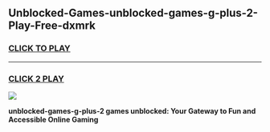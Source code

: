 
## Unblocked-Games-unblocked-games-g-plus-2-Play-Free-dxmrk
<h3>
<a href="https://premium76.site?title=unblocked-games-g-plus-2&ref=19M">CLICK TO PLAY</a></h3>
<hr>

<h3>
<a href="https://premium76.site?title=unblocked-games-g-plus-2&ref=19M">CLICK 2 PLAY</a>
  
</h3>

<a href="https://premium76.site?title=unblocked-games-g-plus-2&ref=19M"><img src="https://clearcache.store/games.png"></a>


**unblocked-games-g-plus-2 games unblocked: Your Gateway to Fun and Accessible Online Gaming**
